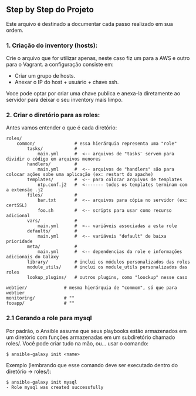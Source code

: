 ## Step by Step do Projeto

Este arquivo é destinado a documentar cada passo realizado em sua ordem.

### 1. Criação do inventory (hosts):

Crie o arquivo que for utilizar apenas, neste caso fiz um para a AWS e outro para o Vagrant. a configuração consiste em:

* Criar um grupo de hosts.
* Anexar o IP do host + usuário + chave ssh.

Voce pode optar por criar uma chave publica e anexa-la diretamente ao servidor para deixar o seu inventory mais limpo.

### 2. Criar o diretório para as roles:

Antes vamos entender o que é cada diretório:
```
roles/
    common/               # essa hierárquia representa uma "role"
        tasks/            #
            main.yml      #  <-- arquivos de "tasks¨ servem para dividir o código em arquivos menores
        handlers/         #
            main.yml      #  <-- arquivos de "handlers" são para colocar ações sobe uma aplicação (ex: restart do apache)
        templates/        #  <-- para colocar arquivos de templates
            ntp.conf.j2   #  <------- todos os templates terminam com a extensão .j2
        files/            #
            bar.txt       #  <-- arquivos para cópia no servidor (ex: certSSL)
            foo.sh        #  <-- scripts para usar como recurso adicional
        vars/             #
            main.yml      #  <-- variáveis associadas a esta role
        defaults/         #
            main.yml      #  <-- variáveis "default" de baixa prioridade
        meta/             #
            main.yml      #  <-- dependencias da role e informações adicionais do Galaxy
        library/          # inclui os módulos personalizados das roles
        module_utils/     # inclui os module_utils personalizados das roles
        lookup_plugins/   # outros plugins, como "loockup" nesse caso

webtier/              # mesma hierárquia de "commom", só que para webtier
monitoring/           # ""
fooapp/               # ""
```

### 2.1 Gerando a role para mysql

Por padrão, o Ansible assume que seus playbooks estão armazenados em um diretório com funções armazenadas em um subdiretório chamado roles/.
Você pode criar tudo na mão, ou... usar o comando:
```
$ ansible-galaxy init <name>
```

Exemplo (lembrando que esse comando deve ser executado dentro do diretório → roles/):
```
$ ansible-galaxy init mysql
- Role mysql was created successfully
```